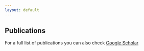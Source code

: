 ```yaml
---
layout: default
---
```


## Publications  <a name="publications"></a>
For a full list of publications you can also check [Google Scholar](https://scholar.google.com/citations?user=t4zrDEAAAAAJ&hl=en)

<script src="https://bibbase.org/show?bib=https://dblp.org/pid/99/8617.bib&jsonp=1"></script>
